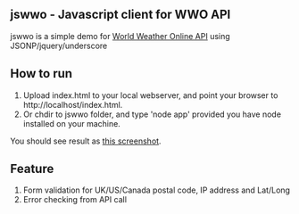 jswwo - Javascript client for WWO API
-----------------------------
jswwo is a simple demo for [World Weather Online API](http://www.worldweatheronline.com/) using JSONP/jquery/underscore

How to run
----------
1. Upload index.html to your local webserver, and point your browser to http://localhost/index.html.
2. Or chdir to jswwo folder, and type 'node app' provided you have node installed on your machine.

You should see result as [this screenshot](https://github.com/michaelben/jswwo/blob/master/image/screenshot.png).

Feature
-------
1. Form validation for UK/US/Canada postal code, IP address and Lat/Long
2. Error checking from API call
